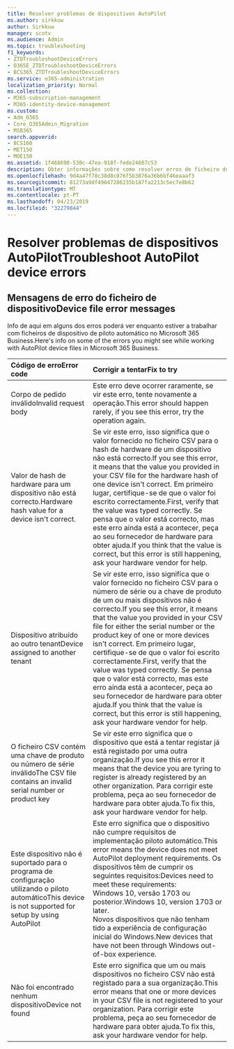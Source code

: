 ```yaml
---
title: Resolver problemas de dispositivos AutoPilot
ms.author: sirkkuw
author: Sirkkuw
manager: scotv
ms.audience: Admin
ms.topic: troubleshooting
f1_keywords:
- ZTDTroubleshootDeviceErrors
- O365E_ZTDTroubleshootDeviceErrors
- BCS365_ZTDTroubleshootDeviceErrors
ms.service: o365-administration
localization_priority: Normal
ms.collection:
- M365-subscription-management
- M365-identity-device-management
ms.custom:
- Adm_O365
- Core_O365Admin_Migration
- MSB365
search.appverid:
- BCS160
- MET150
- MOE150
ms.assetid: 1f468690-530c-47ea-918f-fede24607c53
description: Obter informações sobre como resolver erros de ficheiro do dispositivo de piloto automático.
ms.openlocfilehash: 9d4a47f78c38d8c076f5b3876a36b6bf46eaaaf3
ms.sourcegitcommit: 81273a9df49647286235b187fa2213c5ec7e8b62
ms.translationtype: MT
ms.contentlocale: pt-PT
ms.lasthandoff: 04/23/2019
ms.locfileid: "32279844"
---
```

# <a name="troubleshoot-autopilot-device-errors"></a><span data-ttu-id="d252b-103">Resolver problemas de dispositivos AutoPilot</span><span class="sxs-lookup"><span data-stu-id="d252b-103">Troubleshoot AutoPilot device errors</span></span>

## <a name="device-file-error-messages"></a><span data-ttu-id="d252b-104">Mensagens de erro do ficheiro de dispositivo</span><span class="sxs-lookup"><span data-stu-id="d252b-104">Device file error messages</span></span>

<span data-ttu-id="d252b-105">Info de aqui em alguns dos erros poderá ver enquanto estiver a trabalhar com ficheiros de dispositivo de piloto automático no Microsoft 365 Business.</span><span class="sxs-lookup"><span data-stu-id="d252b-105">Here's info on some of the errors you might see while working with AutoPilot device files in Microsoft 365 Business.</span></span> 
  
|<span data-ttu-id="d252b-106">**Código de erro**</span><span class="sxs-lookup"><span data-stu-id="d252b-106">**Error code**</span></span>|<span data-ttu-id="d252b-107">**Corrigir a tentar**</span><span class="sxs-lookup"><span data-stu-id="d252b-107">**Fix to try**</span></span>|
|:-----|:-----|
|<span data-ttu-id="d252b-108">Corpo de pedido inválido</span><span class="sxs-lookup"><span data-stu-id="d252b-108">Invalid request body</span></span>  <br/> |<span data-ttu-id="d252b-109">Este erro deve ocorrer raramente, se vir este erro, tente novamente a operação.</span><span class="sxs-lookup"><span data-stu-id="d252b-109">This error should happen rarely, if you see this error, try the operation again.</span></span>  <br/> |
|<span data-ttu-id="d252b-110">Valor de hash de hardware para um dispositivo não está correcto.</span><span class="sxs-lookup"><span data-stu-id="d252b-110">Hardware hash value for a device isn't correct.</span></span>  <br/> |<span data-ttu-id="d252b-111">Se vir este erro, isso significa que o valor fornecido no ficheiro CSV para o hash de hardware de um dispositivo não está correcto.</span><span class="sxs-lookup"><span data-stu-id="d252b-111">If you see this error, it means that the value you provided in your CSV file for the hardware hash of one device isn't correct.</span></span> <span data-ttu-id="d252b-112">Em primeiro lugar, certifique-se de que o valor foi escrito correctamente.</span><span class="sxs-lookup"><span data-stu-id="d252b-112">First, verify that the value was typed correctly.</span></span> <span data-ttu-id="d252b-113">Se pensa que o valor está correcto, mas este erro ainda está a acontecer, peça ao seu fornecedor de hardware para obter ajuda.</span><span class="sxs-lookup"><span data-stu-id="d252b-113">If you think that the value is correct, but this error is still happening, ask your hardware vendor for help.</span></span>  <br/> |
|<span data-ttu-id="d252b-114">Dispositivo atribuído ao outro tenant</span><span class="sxs-lookup"><span data-stu-id="d252b-114">Device assigned to another tenant</span></span>  <br/> |<span data-ttu-id="d252b-115">Se vir este erro, isso significa que o valor fornecido no ficheiro CSV para o número de série ou a chave de produto de um ou mais dispositivos não é correcto.</span><span class="sxs-lookup"><span data-stu-id="d252b-115">If you see this error, it means that the value you provided in your CSV file for either the serial number or the product key of one or more devices isn't correct.</span></span> <span data-ttu-id="d252b-116">Em primeiro lugar, certifique-se de que o valor foi escrito correctamente.</span><span class="sxs-lookup"><span data-stu-id="d252b-116">First, verify that the value was typed correctly.</span></span> <span data-ttu-id="d252b-117">Se pensa que o valor está correcto, mas este erro ainda está a acontecer, peça ao seu fornecedor de hardware para obter ajuda.</span><span class="sxs-lookup"><span data-stu-id="d252b-117">If you think that the value is correct, but this error is still happening, ask your hardware vendor for help.</span></span>  <br/> |
|<span data-ttu-id="d252b-118">O ficheiro CSV contém uma chave de produto ou número de série inválido</span><span class="sxs-lookup"><span data-stu-id="d252b-118">The CSV file contains an invalid serial number or product key</span></span>  <br/> |<span data-ttu-id="d252b-119">Se vir este erro significa que o dispositivo que está a tentar registar já está registado por uma outra organização.</span><span class="sxs-lookup"><span data-stu-id="d252b-119">If you see this error it means that the device you are tyring to register is already registered by an other organization.</span></span> <span data-ttu-id="d252b-120">Para corrigir este problema, peça ao seu fornecedor de hardware para obter ajuda.</span><span class="sxs-lookup"><span data-stu-id="d252b-120">To fix this, ask your hardware vendor for help.</span></span>  <br/> |
|<span data-ttu-id="d252b-121">Este dispositivo não é suportado para o programa de configuração utilizando o piloto automático</span><span class="sxs-lookup"><span data-stu-id="d252b-121">This device is not supported for setup by using AutoPilot</span></span>  <br/> | <span data-ttu-id="d252b-122">Este erro significa que o dispositivo não cumpre requisitos de implementação piloto automático.</span><span class="sxs-lookup"><span data-stu-id="d252b-122">This error means the device does not meet AutoPilot deployment requirements.</span></span> <span data-ttu-id="d252b-123">Os dispositivos têm de cumprir os seguintes requisitos:</span><span class="sxs-lookup"><span data-stu-id="d252b-123">Devices need to meet these requirements:</span></span>  <br/>  <span data-ttu-id="d252b-124">Windows 10, versão 1703 ou posterior.</span><span class="sxs-lookup"><span data-stu-id="d252b-124">Windows 10, version 1703 or later.</span></span>  <br/>  <span data-ttu-id="d252b-125">Novos dispositivos que não tenham tido a experiência de configuração inicial do Windows.</span><span class="sxs-lookup"><span data-stu-id="d252b-125">New devices that have not been through Windows out-of-box experience.</span></span>  <br/> |
|<span data-ttu-id="d252b-126">Não foi encontrado nenhum dispositivo</span><span class="sxs-lookup"><span data-stu-id="d252b-126">Device not found</span></span>  <br/> |<span data-ttu-id="d252b-127">Este erro significa que um ou mais dispositivos no ficheiro CSV não está registado para a sua organização.</span><span class="sxs-lookup"><span data-stu-id="d252b-127">This error means that one or more devices in your CSV file is not registered to your organization.</span></span> <span data-ttu-id="d252b-128">Para corrigir este problema, peça ao seu fornecedor de hardware para obter ajuda.</span><span class="sxs-lookup"><span data-stu-id="d252b-128">To fix this, ask your hardware vendor for help.</span></span>  <br/> |
   
